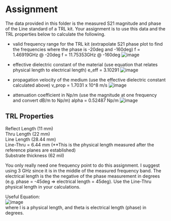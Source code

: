 # Assignment
The data provided in this folder is the measured S21 magnitude and phase of the Line standard of a TRL kit. Your assignment is to use this data and the TRL properties below to calculate the following.

* valid frequency range for the TRL kit (extrapolate S21 phase plot to find the frequencies where the phase is -20deg and -160deg)
  f = 1.46919GHz  @ -20deg
  f = 11.75353GHz @ -160deg
![image](https://github.com/CourseReps/ECEN452-Spring2016/blob/master/Students/tim721w/Lab3/frequency_range.png)<br>

* effective dielectric constant of the material (use equation that relates physical length to electrical length)
  e_eff = 3.10291
![image](https://github.com/CourseReps/ECEN452-Spring2016/blob/master/Students/tim721w/Lab3/effective_dielectric_constant.png)<br>

* propagation velocity of the medium (use the effective dielectric constant calculated above)
  v_prop = 1.7031 x 10^8 m/s
![image](https://github.com/CourseReps/ECEN452-Spring2016/blob/master/Students/tim721w/Lab3/propagation_velocity.png)<br>

* attenuation coefficient in Np/m (use the magnitude at one frequency and convert dB/m to Np/m)
  alpha = 0.52487 Np/m
![image](https://github.com/CourseReps/ECEN452-Spring2016/blob/master/Students/tim721w/Lab3/attenuation_constant)<br>

## TRL Properties
Reflect Length (11 mm) <br>
Thru Length (22 mm) <br>
Line Length (28.44  mm) <br>
Line-Thru = 6.44 mm (**This is the physical length measured after the reference planes are established) <br>
Substrate thickness (62 mil) <br>

You only really need one frequency point to do this assignment. I suggest using 3 GHz since it is in the middle of the measured frequency band. The electrical length is the the negative of the phase measurement in degrees (e.g. phase = -45deg => electrical length = 45deg). Use the Line-Thru physical length in your calculations. 

Useful Equation: <br>
![image](https://github.com/CourseReps/ECEN452-Spring2016/blob/master/Labs/Lab3/Equation.png) <br>
where l is a physical length, and theta is electrical length (phase) in degrees.
